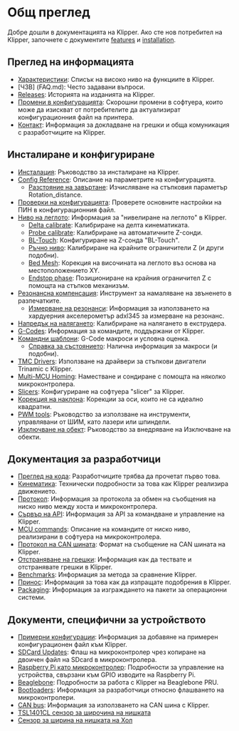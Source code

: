# Общ преглед

Добре дошли в документацията на Klipper. Ако сте нов потребител на Klipper, започнете с документите [features](Features.md) и [installation](Installation.md).

## Преглед на информацията

- [Характеристики](Features.md): Списък на високо ниво на функциите в Klipper.
- [ЧЗВ] (FAQ.md): Често задавани въпроси.
- [Releases](Releases.md): Историята на изданията на Klipper.
- [Промени в конфигурацията](Config_Changes.md): Скорошни промени в софтуера, които може да изискват от потребителите да актуализират конфигурационния файл на принтера.
- [Контакт](Contact.md): Информация за докладване на грешки и обща комуникация с разработчиците на Klipper.

## Инсталиране и конфигуриране

- [Инсталация](Installation.md): Ръководство за инсталиране на Klipper.
- [Config Reference](Config_Reference.md): Описание на параметрите на конфигурацията.
   - [Разстояние на завъртане](Rotation_Distance.md): Изчисляване на стъпковия параметър Rotation_distance.
- [Проверки на конфигурацията](Config_checks.md): Проверете основните настройки на ПИН в конфигурационния файл.
- [Ниво на леглото](Bed_Level.md): Информация за "нивелиране на леглото" в Klipper.
   - [Delta calibrate](Delta_Calibrate.md): Калибриране на делта кинематиката.
   - [Probe calibrate](Probe_Calibrate.md): Калибриране на автоматичните Z-сонди.
   - [BL-Touch](BLTouch.md): Конфигуриране на Z-сонда "BL-Touch".
   - [Ръчно ниво](Manual_Level.md): Калибриране на крайните ограничители Z (и други подобни).
   - [Bed Mesh](Bed_Mesh.md): Корекция на височината на леглото въз основа на местоположението XY.
   - [Endstop phase](Endstop_Phase.md): Позициониране на крайния ограничител Z с помощта на стъпков механизъм.
- [Резонансна компенсация](Resonance_Compensation.md): Инструмент за намаляване на звъненето в разпечатките.
   - [Измерване на резонанси](Measuring_Resonances.md): Информация за използването на хардуерния акселерометър adxl345 за измерване на резонанс.
- [Напредък на налягането](Pressure_Advance.md): Калибриране на налягането в екструдера.
- [G-Codes](G-Codes.md): Информация за командите, поддържани от Klipper.
- [Командни шаблони](Command_Templates.md): G-Code макроси и условна оценка.
   - [Справка за състоянието](Status_Reference.md): Налична информация за макроси (и подобни).
- [TMC Drivers](TMC_Drivers.md): Използване на драйвери за стъпкови двигатели Trinamic с Klipper.
- [Multi-MCU Homing](Multi_MCU_Homing.md): Наместване и сондиране с помощта на няколко микроконтролера.
- [Slicers](Slicers.md): Конфигуриране на софтуера "slicer" за Klipper.
- [Корекция на наклона](Skew_Correction.md): Корекции за оси, които не са идеално квадратни.
- [PWM tools](Using_PWM_Tools.md): Ръководство за използване на инструменти, управлявани от ШИМ, като лазери или шпиндели.
- [Изключване на обект](Exclude_Object.md): Ръководство за внедряване на Изключване на обекти.

## Документация за разработчици

- [Преглед на кода](Code_Overview.md): Разработчиците трябва да прочетат първо това.
- [Кинематика](Kinematics.md): Технически подробности за това как Klipper реализира движението.
- [Протокол](Protocol.md): Информация за протокола за обмен на съобщения на ниско ниво между хоста и микроконтролера.
- [Сървър на API](API_Server.md): Информация за API за командване и управление на Klipper.
- [MCU commands](MCU_Commands.md): Описание на командите от ниско ниво, реализирани в софтуера на микроконтролера.
- [Протокол на CAN шината](CANBUS_protocol.md): Формат на съобщение на CAN шината на Klipper.
- [Отстраняване на грешки](Debugging.md): Информация как да тествате и отстранявате грешки в Klipper.
- [Benchmarks](Benchmarks.md): Информация за метода за сравнение Klipper.
- [Принос](CONTRIBUTING.md): Информация за това как да изпращате подобрения в Klipper.
- [Packaging](Packaging.md): Информация за изграждането на пакети за операционни системи.

## Документи, специфични за устройството

- [Примерни конфигурации](Example_Configs.md): Информация за добавяне на примерен конфигурационен файл към Klipper.
- [SDCard Updates](SDCard_Updates.md): Флаш на микроконтролер чрез копиране на двоичен файл на SDcard в микроконтролера.
- [Raspberry Pi като микроконтролер](RPi_microcontroller.md): Подробности за управление на устройства, свързани към GPIO изводите на Raspberry Pi.
- [Beaglebone](Beaglebone.md): Подробности за работа с Klipper на Beaglebone PRU.
- [Bootloaders](Bootloaders.md): Информация за разработчици относно флашването на микроконтролери.
- [CAN bus](CANBUS.md): Информация за използването на CAN шина с Klipper.
- [TSL1401CL сензор за широчина на нишката](TSL1401CL_Filament_Width_Sensor.md)
- [Сензор за ширина на нишката на Хол](Hall_Filament_Width_Sensor.md)
